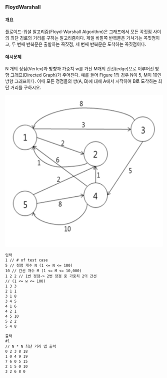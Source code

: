 ### FloydWarshall

#### 개요
플로이드-워셜 알고리즘(Floyd-Warshall Algorithm)은 그래프에서 모든 꼭짓점 사이의 최단 경로의 거리를 구하는 알고리즘이다. 제일 바깥쪽 반복문은 거쳐가는 꼭짓점이고, 두 번째 반복문은 출발하는 꼭짓점, 세 번째 반복문은 도착하는 꼭짓점이다.
#### 예시문제
N 개의 정점(Vertex)과 방향과 가중치 w를 가진 M개의 간선(edge)으로 이루어진 방향 그래프(Directed Graph)가 주어진다. 예를 들어 Figure 1의 경우 N이 5, M이 10인 방향 그래프이다. 이때 모든 정점들의 쌍(A, B)에 대해 A에서 시작하여 B로 도착하는 최단 거리를 구하시오.

![floy](floy.png)
```
입력
1 // # of test case
5 // 정점 개수 N (1 <= N <= 100)
10 // 간선 개수 M (1 <= M <= 10,000)
1 2 2 // 1번 정점-> 2번 정점 중 가중치 2의 간선
// (1 <= w <= 100)
1 3 3
2 1 1
3 1 8
3 4 5
4 1 6
4 2 1
4 5 10
5 2 2
5 4 8
```
```
출력
#1
// N * N 최단 거리 맵 출력
0 2 3 8 18
1 0 4 9 19
7 6 0 5 15
2 1 5 0 10
3 2 6 8 0
```